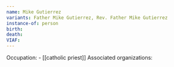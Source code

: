 ```yaml
---
name: Mike Gutierrez
variants: Father Mike Gutierrez, Rev. Father Mike Gutierrez
instance-of: person
birth: 
death: 
VIAF: 
---
```

Occupation: - [[catholic priest]]
Associated organizations: 